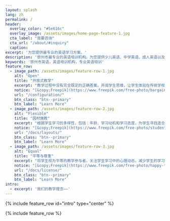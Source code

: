 ```yaml
---
layout: splash
lang: zh
permalink: /
header:
  overlay_color: "#5e616c"
  overlay_image: /assets/images/home-page-feature-1.jpg
  cta_label: "我要咨询"
  cta_url: "/about/#inquiry"
  caption:
excerpt: '为您提供最专业的英语学习方案。'
description: '崇州市最专业的英语培训机构。为您提供少儿英语、中学英语、成人英语以及留学英语等培训服务。'
keywords: '崇州市英语，英语培训机构，专业英语培训'
feature_row:
  - image_path: /assets/images/feature-row-1.jpg
    alt: "Open"
    title: "开放式教学"
    excerpt: "教学过程中没有完全既定的正确答案，开阔学生思维，让学生体验在传统学校所不能体验的新型教育。"
    notice: "[&copy;Freepik](https://www.freepik.com/free-photo/bargain-stylish-empty-deal-coworker_1077837.htm)"
    url: "/configuration/"
    btn_class: "btn--primary"
    btn_label: "Learn More"
  - image_path: /assets/images/feature-row-2.jpg
    alt: "Flexible"
    title: "因材施教"
    excerpt: "根据学生学习的多样性，包括：年龄、学习动机和学习态度，为学生寻找适合的学习方法"
    notice: "[&copy;Freepik](https://www.freepik.com/free-photo/student-teen-looking-at-camera_1308337.htm)"
    url: "/docs/layouts/"
    btn_class: "btn--primary"
    btn_label: "Learn More"
  - image_path: /assets/images/feature-row-3.jpg
    alt: "Equal"
    title: "平等与尊重"
    excerpt: "将学生视为平等的教学参与者，关注学生学习中的心理动态，减少学生的学习压力，让学生以感到舒服的方式进行英语学习。"
    notice: "[&copy;Freepik](https://www.freepik.com/free-photo/happy-teacher-listening-to-her-students_863620.htm)"
    url: "/docs/license/"
    btn_class: "btn--primary"
    btn_label: "Learn More"
intro:
  - excerpt: '我们的教学理念——'
---
```


{% include feature_row id="intro" type="center" %}

{% include feature_row %}